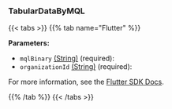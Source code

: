 ### TabularDataByMQL

{{< tabs >}}
{{% tab name="Flutter" %}}

**Parameters:**

- `mqlBinary` [(String)](https://api.flutter.dev/flutter/dart-core/String-class.html) (required):
- `organizationId` [(String)](https://api.flutter.dev/flutter/dart-core/String-class.html) (required):


For more information, see the [Flutter SDK Docs](https://flutter.viam.dev/viam_protos.app.data/DataServiceClient/tabularDataByMQL.html).

{{% /tab %}}
{{< /tabs >}}
